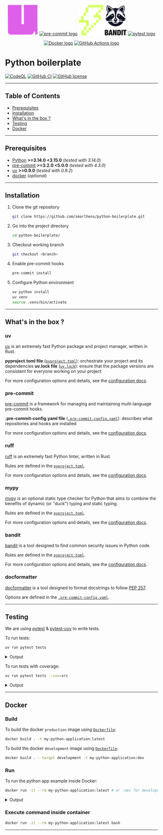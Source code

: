 <p align="center">
  <a href="https://github.com/astral-sh/uv" target="blank"><img src="https://github.com/astral-sh/uv/blob/8674968a17e5f2ee0dda01d17aaf609f162939ca/docs/assets/logo-letter.svg" height="100" alt="uv logo" /></a>
  <a href="https://pre-commit.com/" target="blank"><img src="https://pre-commit.com/logo.svg" height="100" alt="pre-commit logo" /></a>
  <a href="https://github.com/astral-sh/ruff" target="blank"><img src="https://raw.githubusercontent.com/astral-sh/ruff/8c20f14e62ddaf7b6d62674f300f5d19cbdc5acb/docs/assets/bolt.svg" height="100" alt="ruff logo" style="background-color: #ef5552" /></a>
  <a href="https://bandit.readthedocs.io/" target="blank"><img src="https://raw.githubusercontent.com/pycqa/bandit/main/logo/logo.svg" height="100" alt="bandit logo" /></a>
  <a href="https://docs.pytest.org/" target="blank"><img src="https://raw.githubusercontent.com/pytest-dev/pytest/main/doc/en/img/pytest_logo_curves.svg" height="100" alt="pytest logo" /></a>
</p>

<p align="center">
  <a href="https://docs.docker.com/" target="blank"><img src="https://www.docker.com/wp-content/uploads/2022/03/Moby-logo.png" height="60" alt="Docker logo" /></a>
  <a href="https://github.com/features/actions" target="blank"><img src="https://avatars.githubusercontent.com/u/44036562" height="60" alt="GitHub Actions logo" /></a>
</p>

# Python boilerplate

[![CodeQL](https://github.com/smarlhens/python-boilerplate/workflows/codeql/badge.svg)](https://github.com/smarlhens/python-boilerplate/actions/workflows/codeql.yml)
[![GitHub CI](https://github.com/smarlhens/python-boilerplate/workflows/ci/badge.svg)](https://github.com/smarlhens/python-boilerplate/actions/workflows/ci.yml)
[![GitHub license](https://img.shields.io/github/license/smarlhens/python-boilerplate)](https://github.com/smarlhens/python-boilerplate)

---

## Table of Contents

- [Prerequisites](#prerequisites)
- [Installation](#installation)
- [What's in the box ?](#whats-in-the-box-)
- [Testing](#testing)
- [Docker](#docker)

---

## Prerequisites

- [Python](https://www.python.org/downloads/) **>=3.14.0 <3.15.0** (_tested with 3.14.0_)
- [pre-commit](https://pre-commit.com/#install) **>=3.2.0 <5.0.0** (_tested with 4.3.0_)
- [uv](https://docs.astral.sh/uv/getting-started/installation/) **>=0.9.0** (_tested with 0.9.2_)
- [docker](https://docs.docker.com/get-docker/) (_optional_)

---

## Installation

1. Clone the git repository

   ```bash
   git clone https://github.com/smarlhens/python-boilerplate.git
   ```

2. Go into the project directory

   ```bash
   cd python-boilerplate/
   ```

3. Checkout working branch

   ```bash
   git checkout <branch>
   ```

4. Enable pre-commit hooks

   ```bash
   pre-commit install
   ```

5. Configure Python environment

   ```bash
   uv python install
   uv venv
   source .venv/bin/activate
   ```

---

## What's in the box ?

### uv

[uv](https://github.com/astral-sh/uv) is an extremely fast Python package and project manager, written in Rust.

**pyproject.toml file** ([`pyproject.toml`](pyproject.toml)): orchestrate your project and its dependencies
**uv.lock file** ([`uv.lock`](uv.lock)): ensure that the package versions are consistent for everyone
working on your project

For more configuration options and details, see the [configuration docs](https://docs.astral.sh/uv/).

### pre-commit

[pre-commit](https://pre-commit.com/) is a framework for managing and maintaining multi-language pre-commit hooks.

**.pre-commit-config.yaml file** ([`.pre-commit-config.yaml`](.pre-commit-config.yaml)): describes what repositories and
hooks are installed

For more configuration options and details, see the [configuration docs](https://pre-commit.com/).

### ruff

[ruff](https://github.com/astral-sh/ruff) is an extremely fast Python linter, written in Rust.

Rules are defined in the [`pyproject.toml`](pyproject.toml).

For more configuration options and details, see the [configuration docs](https://github.com/astral-sh/ruff#configuration).

### mypy

[mypy](http://mypy-lang.org/) is an optional static type checker for Python that aims to combine the benefits of
dynamic (or "duck") typing and static typing.

Rules are defined in the [`pyproject.toml`](pyproject.toml).

For more configuration options and details, see the [configuration docs](https://mypy.readthedocs.io/).

### bandit

[bandit](https://bandit.readthedocs.io/) is a tool designed to find common security issues in Python code.

Rules are defined in the [`pyproject.toml`](pyproject.toml).

For more configuration options and details, see the [configuration docs](https://bandit.readthedocs.io/).

### docformatter

[docformatter](https://github.com/PyCQA/docformatter) is a tool designed to format docstrings to
follow [PEP 257](https://peps.python.org/pep-0257/).

Options are defined in the [`.pre-commit-config.yaml`](.pre-commit-config.yaml).

---

## Testing

We are using [pytest](https://docs.pytest.org/) & [pytest-cov](https://github.com/pytest-dev/pytest-cov) to write tests.

To run tests:

```bash
uv run pytest tests
```

<details>

<summary>Output</summary>

```text
collected 1 item

tests/test_python_boilerplate.py::test_hello_world PASSED
```

</details>

To run tests with coverage:

```bash
uv run pytest tests --cov=src
```

<details>

<summary>Output</summary>

```text
collected 1 item

tests/test_python_boilerplate.py::test_hello_world PASSED

---------- coverage: platform linux, python 3.14.0-final-0 -----------
Name                                 Stmts   Miss  Cover
--------------------------------------------------------
src/python_boilerplate/__init__.py       1      0   100%
src/python_boilerplate/main.py           6      2    67%
--------------------------------------------------------
TOTAL                                    7      2    71%
```

</details>

---

## Docker

### Build

To build the docker `production` image using [`Dockerfile`](Dockerfile):

```bash
docker build . -t my-python-application:latest
```

To build the docker `development` image using [`Dockerfile`](Dockerfile):

```bash
docker build . --target development -t my-python-application:dev
```

### Run

To run the python app example inside Docker:

```bash
docker run -it --rm my-python-application:latest # or :dev for development
```

<details>

<summary>Output</summary>

```text
Hello World
```

</details>

### Execute command inside container

```bash
docker run -it --rm my-python-application:latest bash
```

---
